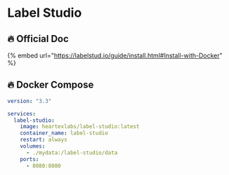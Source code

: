 # Label Studio

## 🔥 Official Doc

{% embed url="https://labelstud.io/guide/install.html#Install-with-Docker" %}

## 🔥 Docker Compose

```yaml
version: "3.3"

services:
  label-studio:
    image: heartexlabs/label-studio:latest
    container_name: label-studio
    restart: always
    volumes:
      - ./mydata:/label-studio/data
    ports:
      - 8080:8080
```
